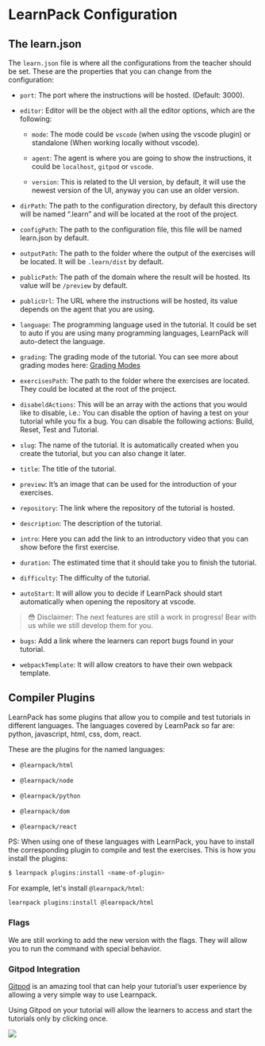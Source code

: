 # LearnPack Configuration

## The learn.json

The `learn.json` file is where all the configurations from the teacher should be set. These are the properties that you can change from the configuration:

*   `port`: The port where the instructions will be hosted. (Default: 3000).
    

*   `editor`: Editor will be the object with all the editor options, which are the following:
    
    *   `mode`: The mode could be `vscode` (when using the vscode plugin) or standalone (When working locally without vscode).
        
    
    *   `agent`: The agent is where you are going to show the instructions, it could be `localhost`, `gitpod` or `vscode`.
        
    
    *   `version`: This is related to the UI version, by default, it will use the newest version of the UI, anyway you can use an older version.
        

*   `dirPath`: The path to the configuration directory, by default this directory will be named “.learn” and will be located at the root of the project.
    

*   `configPath`: The path to the configuration file, this file will be named learn.json by default.
    

*   `outputPath`: The path to the folder where the output of the exercises will be located. It will be `.learn/dist` by default.
    

*   `publicPath`: The path of the domain where the result will be hosted. Its value will be `/preview` by default.
    

*   `publicUrl`: The URL where the instructions will be hosted, its value depends on the agent that you are using.
    

*   `language`: The programming language used in the tutorial. It could be set to auto if you are using many programming languages, LearnPack will auto-detect the language.
    

*   `grading`: The grading mode of the tutorial. You can see more about grading modes here: [Grading Modes](/grading-tutorials)​
    

*   `exercisesPath`: The path to the folder where the exercises are located. They could be located at the root of the project.
    

*   `disabeldActions`: This will be an array with the actions that you would like to disable, i.e.: You can disable the option of having a test on your tutorial while you fix a bug. You can disable the following actions: Build, Reset, Test and Tutorial.
    

*   `slug`: The name of the tutorial. It is automatically created when you create the tutorial, but you can also change it later.
    

*   `title`: The title of the tutorial.
    

*   `preview`: It’s an image that can be used for the introduction of your exercises.
    

*   `repository`: The link where the repository of the tutorial is hosted.
    

*   `description`: The description of the tutorial.
    

*   `intro`: Here you can add the link to an introductory video that you can show before the first exercise.
    

*   `duration`: The estimated time that it should take you to finish the tutorial.
    

*   `difficulty`: The difficulty of the tutorial.
    

*   `autoStart`: It will allow you to decide if LearnPack should start automatically when opening the repository at vscode.
    

> 😳 Disclaimer: The next features are still a work in progress! Bear with us while we still develop them for you.

*   `bugs`: Add a link where the learners can report bugs found in your tutorial.
    
*   `webpackTemplate`: It will allow creators to have their own webpack template.
     

## Compiler Plugins

LearnPack has some plugins that allow you to compile and test tutorials in different languages. The languages covered by LearnPack so far are: python, javascript, html, css, dom, react.

These are the plugins for the named languages:

*   `@learnpack/html`
    

*   `@learnpack/node`
    

*   `@learnpack/python`
    

*   `@learnpack/dom`
    

*   `@learnpack/react`
    

PS: When using one of these languages with LearnPack, you have to install the corresponding plugin to compile and test the exercises. This is how you install the plugins:

```bash
$ learnpack plugins:install <name-of-plugin>
```

For example, let's install `@learnpack/html`:

```bash
learnpack plugins:install @learnpack/html
```

### Flags

We are still working to add the new version with the flags. They will allow you to run the command with special behavior.

### Gitpod Integration

​[Gitpod](https://www.gitpod.io/) is an amazing tool that can help your tutorial’s user experience by allowing a very simple way to use Learnpack.

Using Gitpod on your tutorial will allow the learners to access and start the tutorials only by clicking once.

![](https://github.com/learnpack/docs/blob/main/assets/gitpod.gif?raw=true)
